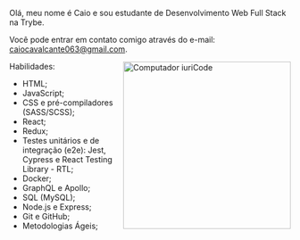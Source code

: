 <p align='left'> Olá, meu nome é Caio e sou estudante de Desenvolvimento Web Full Stack na Trybe.

Você pode entrar em contato comigo através do e-mail: caiocavalcante063@gmail.com.
</p>
<img src="https://raw.githubusercontent.com/MicaelliMedeiros/micaellimedeiros/master/image/computer-illustration.png" width="300px" align="right" alt="Computador iuriCode" >

Habilidades:

 - HTML;
 - JavaScript;
 - CSS e pré-compiladores (SASS/SCSS);
 - React;
 - Redux;
 - Testes unitários e de integração (e2e): Jest, Cypress e React Testing Library - RTL;
 - Docker;
 - GraphQL e Apollo;
 - SQL (MySQL);
 - Node.js e Express;
 - Git e GitHub;
 - Metodologias Ágeis;

